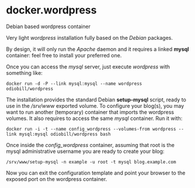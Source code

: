 docker.wordpress
================

Debian based wordpress container

Very light *wordpress* installation fully based on the *Debian* packages.

By design, it will only run the *Apache* daemon and it requires a linked **mysql** container: feel free to install your preferred one.

Once you can access the *mysql* server, just execute *wordpress* with something like:

    docker run -d -P --link mysql:mysql --name wordpress odiobill/wordpress

The installation provides the standard Debian **setup-mysql** script, ready to use in the */srv/www* exported volume. To configure your blog(s), you may want to run another (temporary) container that imports the wordpress volumes. It also requires to access the same *mysql* container. Run it with:

    docker run -i -t --name config_wordpress --volumes-from wordpress --link mysql:mysql odiobill/wordpress bash

Once inside the *config_wordpress* container, assuming that root is the mysql administrative username you are ready to create your blog:

    /srv/www/setup-mysql -n example -u root -t mysql blog.example.com

Now you can exit the configuration template and point your browser to the exposed port on the wordpress container.

